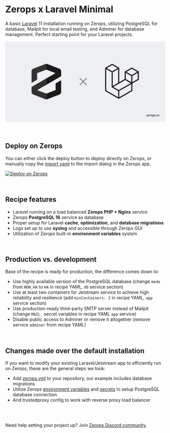 # Zerops x Laravel Minimal

A basic [Laravel](https://www.laravel.com) 11 installation running on Zerops, utilizing PostgreSQL for database, Mailpit for local email testing, and Adminer for database management. Perfect starting point for your Laravel projects.


![laravel](https://github.com/zeropsio/recipe-shared-assets/blob/main/covers/svg/cover-laravel.svg)

<br/>

## Deploy on Zerops
You can either click the deploy button to deploy directly on Zerops, or manually copy the [import yaml](https://github.com/zeropsio/recipe-laravel-jetstream/blob/main/zerops-project-import.yml) to the import dialog in the Zerops app.

[![Deploy on Zerops](https://github.com/zeropsio/recipe-shared-assets/blob/main/deploy-button/green/deploy-button.svg)](https://app.zerops.io/recipe/laravel)

<br/>

## Recipe features

- Laravel running on a load balanced **Zerops PHP + Nginx** service
- Zerops **PostgreSQL 16** service as database
- Proper setup for Laravel **cache**, **optimization**, and **database migrations**
- Logs set up to use **syslog** and accessible through Zerops GUI
- Utilization of Zerops built-in **environment variables** system

<br/>

## Production vs. development

Base of the recipe is ready for production, the difference comes down to:

- Use highly available version of the PostgreSQL database (change `mode` from `NON_HA` to `HA` in recipe YAML, `db` service section)
- Use at least two containers for Jetstream service to achieve high reliability and resilience (add `minContainers: 2` in recipe YAML, `app` service section)
- Use production-ready third-party SMTP server instead of Mailpit (change `MAIL_` secret variables in recipe YAML `app` service)
- Disable public access to Adminer or remove it altogether (remove service `adminer` from recipe YAML)

<br/>

## Changes made over the default installation

If you want to modify your existing Laravel/Jetstream app to efficiently run on Zerops, these are the general steps we took:

- Add [zerops.yml](https://github.com/zeropsio/recipe-laravel-minimal/blob/main/zerops.yml) to your repository, our example includes database migrations
- Utilize Zerops [environment variables](https://github.com/zeropsio/recipe-laravel-minimal/blob/main/zerops.yml#L22-L59) and [secrets](https://github.com/zeropsio/recipe-laravel-minimal/blob/main/zerops-project-import.yml#L13-L16) to setup PostgreSQL database connection
- And trustedproxy config to work with reverse proxy load balancer

<br/>
<br/>

Need help setting your project up? Join [Zerops Discord community](https://discord.com/invite/WDvCZ54).

